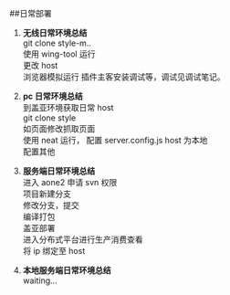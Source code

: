 ##日常部署    

1. **无线日常环境总结**            
git clone style-m..        
使用 wing-tool 运行     
更改 host   
浏览器模拟运行
插件主客安装调试等，调试见调试笔记。

2. **pc 日常环境总结**       
到盖亚环境获取日常 host     
git clone style    
如页面修改抓取页面       
使用 neat 运行， 配置 server.config.js host 为本地     
配置其他  
    
3. **服务端日常环境总结**      
进入 aone2 申请 svn 权限     
项目新建分支        
修改分支，提交     
编译打包       
盖亚部署       
进入分布式平台进行生产消费查看     
将 ip 绑定至 host

4. **本地服务端日常环境总结**     
waiting...       
         
